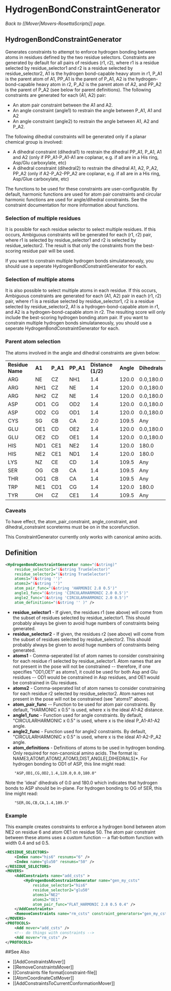 # HydrogenBondConstraintGenerator
*Back to [[Mover|Movers-RosettaScripts]] page.*
## HydrogenBondConstraintGenerator

Generates constraints to attempt to enforce hydrogen bonding between atoms in residues defined by the two residue selectors. Constraints are generated by default for all pairs of residues (r1, r2), where r1 is a residue selected by residue_selector1 and r2 is a residue selected by residue_selector2, A1 is the hydrogen bond-capable heavy atom in r1, P_A1 is the parent atom of A1, PP_A1 is the parent of P_A1, A2 is the hydrogen-bond-capable heavy atom in r2, P_A2 is the parent atom of A2, and PP_A2 is the parent of P_A2 (see below for parent definitions). The following constraints are generated for each (A1, A2) pair:

* An atom pair constraint between the A1 and A2.
* An angle constraint (angle1) to restrain the angle between P_A1, A1 and A2
* An angle constraint (angle2) to restrain the angle between A1, A2 and P_A2.

The following dihedral constraints will be generated only if a planar chemical group is involved:
* A dihedral constraint (dihedral1) to restrain the dihedral PP_A1, P_A1, A1 and A2 (only if PP_A1-P_A1-A1 are coplanar, e.g. if all are in a His ring, Asp/Glu carboxylate, etc)
* A dihedral constraint (dihedral2) to restrain the dihedral A1, A2, P_A2, PP_A2 (only if A2-P_A2-PP_A2 are coplanar, e.g. if all are in a His ring, Asp/Glue carboxylate, etc)

The functions to be used for these constraints are user-configurable.  By default, harmonic functions are used for atom pair constraints and circular harmonic functions are used for angle/dihedral constraints. See the constraint documentation for more information about functions.

### Selection of multiple residues

It is possible for each residue selector to select multiple residues. If this occurs, Ambiguous constraints will be generated for each (r1, r2) pair, where r1 is selected by residue_selector1 and r2 is selected by residue_selector2. The result is that only the constraints from the best-scoring residue pair will be used.

If you want to constrain multiple hydrogen bonds simulataneously, you should use a seperate HydrogenBondConstraintGenerator for each.

### Selection of multiple atoms

It is also possible to select multiple atoms in each residue. If this occurs, Ambiguous constraints are generated for each (A1, A2) pair in each (r1, r2) pair, where r1 is a residue selected by residue_selector1, r2 is a residue selected by residue_selector2, A1 is a hydrogen-bond-capable atom in r1, and A2 is a hydrogen-bond-capable atom in r2. The resulting score will only include the best-scoring hydrogen bonding atom pair. If you want to constrain multiple hydrogen bonds simulataneously, you should use a seperate HydrogenBondConstraintGenerator for each.

### Parent atom selection

The atoms involved in the angle and dihedral constraints are given below:
<table>
<tr>
<td><b>Residue Name</b></td><td><b>A1</b></td><td><b>P_A1</b></td><td><b>PP_A1</b></td>
<td><b>Distance (1/2)</b></td><td><b>Angle</b></td><td><b>Dihedrals</b></td>
</tr></b>
<tr><td>ARG</td><td>NE</td><td>CZ</td><td>NH1</td><td>1.4</td><td>120.0</td><td>0.0,180.0</td></tr>
<tr><td>ARG</td><td>NH1</td><td>CZ</td><td>NE</td><td>1.4</td><td>120.0</td><td>0.0,180.0</td></tr>
<tr><td>ARG</td><td>NH2</td><td>CZ</td><td>NE</td><td>1.4</td><td>120.0</td><td>0.0,180.0</td></tr>

<tr><td>ASP</td><td>OD1</td><td>CG</td><td>OD2</td><td>1.4</td><td>120.0</td><td>0.0,180.0</td></tr>
<tr><td>ASP</td><td>OD2</td><td>CG</td><td>OD1</td><td>1.4</td><td>120.0</td><td>0.0,180.0</td></tr>

<tr><td>CYS</td><td>SG</td><td>CB</td><td>CA</td><td>2.0</td><td>109.5</td><td>Any</td></tr>

<tr><td>GLU</td><td>OE1</td><td>CD</td><td>OE2</td><td>1.4</td><td>120.0</td><td>0.0,180.0</td></tr>
<tr><td>GLU</td><td>OE2</td><td>CD</td><td>OE1</td><td>1.4</td><td>120.0</td><td>0.0,180.0</td></tr>

<tr><td>HIS</td><td>ND1</td><td>CE1</td><td>NE2</td><td>1.4</td><td>120.0</td><td>180.0</td></tr>
<tr><td>HIS</td><td>NE2</td><td>CE1</td><td>ND1</td><td>1.4</td><td>120.0</td><td>180.0</td></tr>

<tr><td>LYS</td><td>NZ</td><td>CE</td><td>CD</td><td>1.4</td><td>109.5</td><td>Any</td></tr>

<tr><td>SER</td><td>OG</td><td>CB</td><td>CA</td><td>1.4</td><td>109.5</td><td>Any</td></tr>

<tr><td>THR</td><td>OG1</td><td>CB</td><td>CA</td><td>1.4</td><td>109.5</td><td>Any</td></tr>

<tr><td>TRP</td><td>NE1</td><td>CD1</td><td>CG</td><td>1.4</td><td>120.0</td><td>180.0</td></tr>

<tr><td>TYR</td><td>OH</td><td>CZ</td><td>CE1</td><td>1.4</td><td>109.5</td><td>Any</td></tr>

</table>

### Caveats

To have effect, the atom_pair_constraint, angle_constraint, and dihedral_constraint scoreterms must be on in the scorefunction.

This ConstraintGenerator currently only works with canonical amino acids.

## Definition

```xml
<HydrogenBondConstraintGenerator name="(&string)"
    residue_selector1="(&string TrueSelector)"
    residue_selector2="(&string TrueSelector)"
    atoms1="(&string '')"
    atoms2="(&string '')"
    atom_pair_func="(&string 'HARMONIC 2.8 0.5')"
    angle1_func="(&string 'CIRCULARHARMONIC 2.0 0.5')"
    angle2_func="(&string 'CIRCULARHARMONIC 2.0 0.5')"
    atom_definitions="(&string '' )" />
```

* **residue_selector1** - If given, the residues r1 (see above) will come from the subset of residues selected by residue_selector1. This should probably always be given to avoid huge numbers of constraints being generated.
* **residue_selector2** - If given, the residues r2 (see above) will come from the subset of residues selected by residue_selector2. This should probably always be given to avoid huge numbers of constraints being generated.
* **atoms1** - Comma-seperated list of atom names to consider constraining for each residue r1 selected by residue_selector1. Atom names that are not present in the pose will not be constrained -- therefore, if one specifies "OD1,OE1" as atoms1, it could be used for both Asp and Glu residues -- OD1 would be constrained in Asp residues, and OE1 would be constrained in Glu residues.
* **atoms2** - Comma-seperated list of atom names to consider constraining for each residue r2 selected by residue_selector2. Atom names not present in the pose will not be constrained (see "atoms1" above).
* **atom_pair_func** -- Function to be used for atom pair constraints. By default, "HARMONIC x 0.5" is used, where x is the ideal A1-A2 distance.
* **angle1_func** - Function used for angle constraints. By default, "CIRCULARHARMONIC x 0.5" is used, where x is the ideal P_A1-A1-A2 angle.
* **angle2_func** - Function used for angle2 constraints. By default, "CIRCULARHARMONIC x 0.5" is used, where x is the ideal A1-A2-P_A2 angle.
* **atom_definitions** - Definitions of atoms to be used in hydrogen bonding. Only required for non-canonical amino acids. The format is: NAME3,ATOM1,ATOM2,ATOM3,DIST,ANGLE[,DIHEDRALS]*. For hydrogen bonding to OD1 of ASP, this line might read:
```
    "ASP,OD1,CG,OD2,1.4,120.0,0.0,180.0"
```
Note the 'ideal' dihedrals of 0.0 and 180.0 which indicates that hydrogen bonds to ASP should be in-plane. For hydrogen bonding to OG of SER, this line might read:
```
    "SER,OG,CB,CA,1.4,109.5"
```
    
### Example

This example creates constraints to enforce a hydrogen bond between atom NE2 on residue 6 and atom OE1 on residue 50. The atom pair constraint between these atoms uses a custom function -- a flat-bottom function with width 0.4 and sd 0.5.

```xml
<RESIDUE_SELECTORS>
    <Index name="his6" resnums="6" />
    <Index name="glu50" resnums="50" />
</RESIDUE_SELECTORS>
<MOVERS>
    <AddConstraints name="add_csts" >
        <HydrogenBondConstraintGenerator name="gen_my_csts"
            residue_selector1="his6"
            residue_selector2="glu50"
            atoms1="NE2"
            atoms2="OE1" 
            atom_pair_func="FLAT_HARMONIC 2.8 0.5 0.4" />
    </AddConstraints>
    <RemoveConstraints name="rm_csts" constraint_generators="gen_my_csts" />
</MOVERS>
<PROTOCOLS>
    <Add mover="add_csts" />
    <!-- do things with constraints -->
    <Add mover="rm_csts" />
</PROTOCOLS>
```


##See Also

* [[AddConstraintsMover]]
* [[RemoveConstraintsMover]]
* [[Constraints file format|constraint-file]]
* [[AtomCoordinateCstMover]]
* [[AddConstraintsToCurrentConformationMover]]


